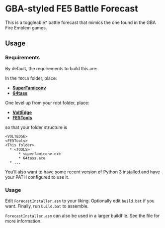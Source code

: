 
# GBA-styled FE5 Battle Forecast

This is a toggleable* battle forecast that mimics the one found in the GBA Fire Emblem games.

## Usage

### Requirements

By default, the requirements to build this are:

In the `TOOLS` folder, place:

* [**SuperFamiconv**](https://github.com/Optiroc/SuperFamiconv)
* [**64tass**](https://sourceforge.net/projects/tass64/)

One level up from your root folder, place:

* [**VoltEdge**](https://github.com/ZaneAvernathy/VoltEdge)
* [**FE5Tools**](https://github.com/ZaneAvernathy/FE5Tools)

so that your folder structure is

```
<VOLTEDGE>
<FE5Tools>
<This folder>
  * <TOOLS>
      * superfamiconv.exe
      * 64tass.exe
  * ...
```

You'll also want to have some recent version of Python 3 installed and have your PATH configured to use it.

### Usage

Edit `ForecastInstaller.asm` to your liking. Optionally edit `build.bat` if you want. Finally, run `build.bat` to assemble.

`ForecastInstaller.asm` can also be used in a larger buildfile. See the file for more information.
